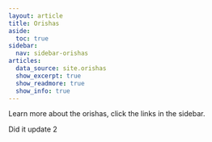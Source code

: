 ```yaml
---
layout: article
title: Orishas
aside:
  toc: true
sidebar:
  nav: sidebar-orishas
articles:
  data_source: site.orishas
  show_excerpt: true
  show_readmore: true
  show_info: true
---
```




Learn more about the orishas, click the links in the sidebar.

Did it update 2
